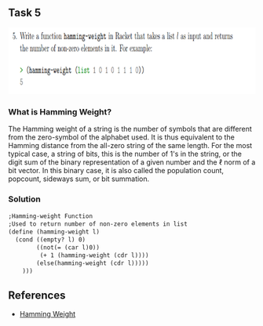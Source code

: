 ## Task 5

<p><img src="https://github.com/DarrenFitz/TheoryOfAlgorithms/blob/master/Resources/5.PNG" width="834" height="136"></p>


### What is Hamming Weight? 
The Hamming weight of a string is the number of symbols that are different from the zero-symbol of the alphabet used. It is thus equivalent to the Hamming distance from the all-zero string of the same length. For the most typical case, a string of bits, this is the number of 1's in the string, or the digit sum of the binary representation of a given number and the ℓ norm of a bit vector. In this binary case, it is also called the population count, popcount, sideways sum, or bit summation.


### Solution
```Racket
;Hamming-weight Function
;Used to return number of non-zero elements in list
(define (hamming-weight l)               
  (cond ((empty? l) 0)                   
        ((not(= (car l)0))               
         (+ 1 (hamming-weight (cdr l))))
        (else(hamming-weight (cdr l)))))
    )))

```

## References
* [Hamming Weight](https://en.wikipedia.org/wiki/Hamming_weight)